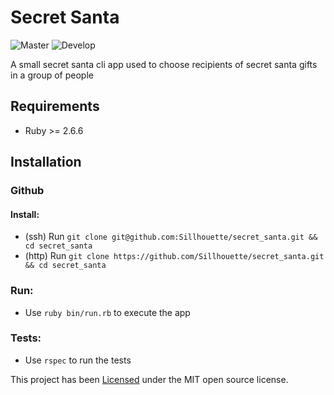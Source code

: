# Secret Santa

![Master](https://github.com/Sillhouette/secret_santa/workflows/Master/badge.svg) ![Develop](https://github.com/Sillhouette/secret_santa/workflows/Develop/badge.svg) 

A small secret santa cli app used to choose recipients of secret santa gifts in a group of people

## Requirements

- Ruby >= 2.6.6

## Installation

### Github

#### Install:
- (ssh) Run `git clone git@github.com:Sillhouette/secret_santa.git && cd secret_santa`
- (http) Run `git clone https://github.com/Sillhouette/secret_santa.git && cd secret_santa`

### Run:
- Use `ruby bin/run.rb` to execute the app

### Tests:
- Use `rspec` to run the tests

This project has been [Licensed](https://github.com/Sillhouette/secret_santa/blob/master/LICENSE.md) under the MIT open source license.
